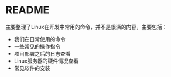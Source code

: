 # README

主要整理了Linux在开发中常用的命令，并不是很深的内容，主要包括：

- 我们在日常使用的命令
- 一些常见的操作指令
- 项目部署之后的日志查看
- Linux服务器的硬件情况查看
- 常见软件的安装